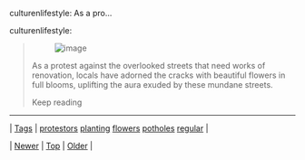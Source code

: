 <!--
title: culturenlifestyle
date: 2020-06-28T15:27:00.164Z
tags: protestors, planting, flowers, potholes, regular
-->


culturenlifestyle: As a pro...

<p>culturenlifestyle:</p>

<blockquote><figure data-orig-width="800" data-orig-height="480" class="tmblr-full"><img src="https://66.media.tumblr.com/98996bdac7e67fa700f3d827476fdb87/tumblr_inline_opaaos0OHB1t5e46p_540.jpg" alt="image" data-orig-width="800" data-orig-height="480"/></figure><p>As a protest against the overlooked streets that need works of renovation, locals have adorned the cracks with beautiful flowers in full blooms, uplifting the aura exuded by these mundane streets.</p> <p>Keep reading</p></blockquote>

<!--BOTTOM-POST-NAVIGATION-->
---

| [Tags](tags.md) | [protestors](tag-protestors.md) [planting](tag-planting.md) [flowers](tag-flowers.md) [potholes](tag-potholes.md) [regular](tag-regular.md) |

| [Newer](160276471774.md) | [Top](index.md) | [Older](160298672087.md) |